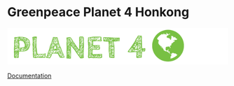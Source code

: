 # Greenpeace Planet 4 Honkong

![Planet4](./planet4.png)

[Documentation](https://support.greenpeace.org/planet4/nro-customization/deployment)
